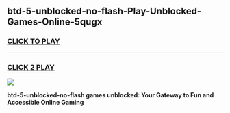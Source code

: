 
## btd-5-unblocked-no-flash-Play-Unblocked-Games-Online-5qugx
<h3>
<a href="https://premium76.site?title=btd-5-unblocked-no-flash&ref=25A">CLICK TO PLAY</a></h3>
<hr>

<h3>
<a href="https://premium76.site?title=btd-5-unblocked-no-flash&ref=25A">CLICK 2 PLAY</a>
  
</h3>

<a href="https://premium76.site?title=btd-5-unblocked-no-flash&ref=25A"><img src="https://clearcache.store/games.png"></a>


**btd-5-unblocked-no-flash games unblocked: Your Gateway to Fun and Accessible Online Gaming**

